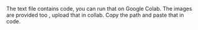 The text file contains code, you can run that on Google Colab. The images are provided too , upload that in collab. Copy the path and paste that in code. 
